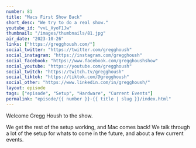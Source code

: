 ```yaml
---
number: 81
title: "Macs First Show Back"
short_desc: "We try to do a real show."
youtube_id: "vvL_XyoF1Jw"
thumbnail: "/images/thumbnails/81.jpg"
air_date: "2023-10-26"
links: ["https://gregghoush.com/"]
social_twitter: "https://twitter.com/gregghoush"
social_instagram: "https://instagram.com/gregghoush"
social_facebook: "https://www.facebook.com/gregghoushshow"
social_youtube: "https://youtube.com/gregghoush"
social_twitch: "https://twitch.tv/gregghoush"
social_tiktok: "https://tiktok.com/@gregghoush"
social_other: "https://www.linkedin.com/in/gregghoush/"
layout: episode
tags: ["episode", "Setup", "Hardware", "Current Events"]
permalink: "episode/{{ number }}-{{ title | slug }}/index.html"
---
```


Welcome Gregg Housh to the show.

We get the rest of the setup working, and Mac comes back! We talk through a lot of the setup for whats to come in the future, and about a few current events.
